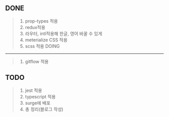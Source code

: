 DONE
----
> 1. prop-types 적용
> 2. redux적용
> 3. 라우터, intl적용해 한글, 영어 바꿀 수 있게
> 4. meterialize CSS 적용
> 5. scss 적용
DOING
---
> 1. gitflow 적용

TODO
----
> 1. jest 적용
> 2. typescript 적용
> 3. surge에 배포
> 4. 총 정리(블로그 작성)